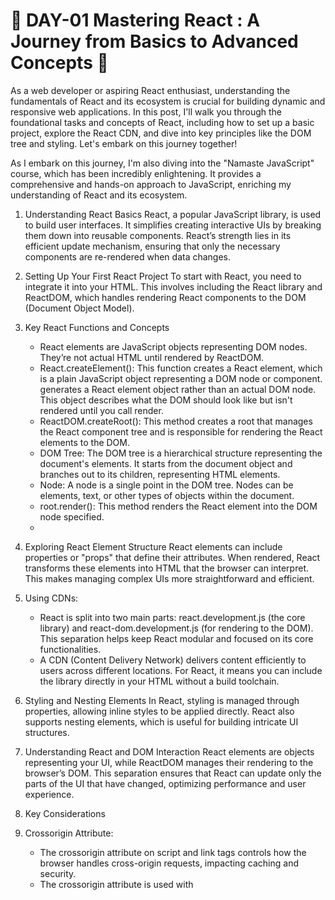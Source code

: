 # 🚀 DAY-01 Mastering React : A Journey from Basics to Advanced Concepts 🚀

As a web developer or aspiring React enthusiast, understanding the fundamentals of React and its ecosystem is crucial for building dynamic and responsive web applications. In this post, I'll walk you through the foundational tasks and concepts of React, including how to set up a basic project, explore the React CDN, and dive into key principles like the DOM tree and styling. Let's embark on this journey together!

As I embark on this journey, I'm also diving into the "Namaste JavaScript" course, which has been incredibly enlightening. It provides a comprehensive and hands-on approach to JavaScript, enriching my understanding of React and its ecosystem.

1. Understanding React Basics
React, a popular JavaScript library, is used to build user interfaces. It simplifies creating interactive UIs by breaking them down into reusable components. React’s strength lies in its efficient update mechanism, ensuring that only the necessary components are re-rendered when data changes.

2. Setting Up Your First React Project
To start with React, you need to integrate it into your HTML. This involves including the React library and ReactDOM, which handles rendering React components to the DOM (Document Object Model).

3. Key React Functions and Concepts
    * React elements are JavaScript objects representing DOM nodes. They’re not actual HTML until rendered by ReactDOM.
    * React.createElement(): This function creates a React element, which is a plain JavaScript object representing a DOM node or component. generates a React element object rather than an actual DOM node. This object describes what the DOM should look like but isn't rendered until you call render.
    * ReactDOM.createRoot(): This method creates a root that manages the React component tree and is responsible for rendering the React elements to the DOM.
    * DOM Tree: The DOM tree is a hierarchical structure representing the document's elements. It starts from the document object and branches out to its children, representing HTML elements.
    * Node: A node is a single point in the DOM tree. Nodes can be elements, text, or other types of objects within the document.
    * root.render(): This method renders the React element into the DOM node specified.
    * 
4. Exploring React Element Structure
React elements can include properties or "props" that define their attributes. When rendered, React transforms these elements into HTML that the browser can interpret. This makes managing complex UIs more straightforward and efficient.

4. Using CDNs:
    * React is split into two main parts: react.development.js (the core library) and react-dom.development.js (for rendering to the DOM). This separation helps keep React modular and focused on its core functionalities.
    * A CDN (Content Delivery Network) delivers content efficiently to users across different locations. For React, it means you can include the library directly in your HTML without a build toolchain.

5. Styling and Nesting Elements
In React, styling is managed through properties, allowing inline styles to be applied directly. React also supports nesting elements, which is useful for building intricate UI structures.

6. Understanding React and DOM Interaction
React elements are objects representing your UI, while ReactDOM manages their rendering to the browser’s DOM. This separation ensures that React can update only the parts of the UI that have changed, optimizing performance and user experience.

7. Key Considerations
1. Crossorigin Attribute:
    * The crossorigin attribute on script and link tags controls how the browser handles cross-origin requests, impacting caching and security.
    * The crossorigin attribute is used with <script> and <link> tags to specify how the browser should handle requests for these resources. It affects how cross-origin requests are handled for things like caching and authentication. In general, it is used to control how browsers handle resources that are fetched from different origins.
2. Order of Scripts:
    * Ensure React libraries are loaded before your custom scripts. This ensures your React code runs smoothly without errors related to undefined functions.

8. React Development Tools
React’s development build includes additional warnings and checks that are beneficial during development but should not be used in production. The distinction between development and production versions helps optimize performance and debugging.

Conclusion
React is a powerful tool for modern web development, and understanding its core principles will help you create dynamic and efficient user interfaces. The "Namaste JavaScript" course has been instrumental in deepening my knowledge of JavaScript, complementing my React learning experience.
Feel free to share this guide with anyone looking to start with React or enhance their knowledge. Happy coding! 🌟

Share your thoughts or ask any questions in the comments below. Let's continue learning and growing together! 🚀



#React #WebDevelopment #JavaScript #CDN #CrossOrigin #FrontendDevelopment #CodingJourney #TechInsights


# PART 01

## TASK 01

01 - Create a HTML file a basic hello world
02 - You will jsut do that same thing using java script
03 - you will inject rect Cdn links into your project

# Research

CDN - Content Delivery Networks ?
React CDN ?
what is crossorigin ?
\_\_SECRET_INTERNALS_DO_NOT_USE_OR_YOU_WILL_BE_FIRED ??

Why they are 2 script file of react cdn?

1st file is React.Development.js this is the core of react..core ract frame algorithm

2nd file is react DOM (Document Object Model)

why there has 2 js files ? can not we merge 2 file into one?
there are diff in react native and react dev so there has 2 files one is for core react and another is for react web dev

# PART 02

## TASK 02

Create Hello world in HTML using React?

```javascript
<script>
  const heading = React.createElement("h1", {}, "Hello World from React!") const
  root = ReactDOM.createRoot(document.getElementById("root"))
  root.render(heading)
</script>
```

React.createElement() is a function where we can create a HTML Tag ,which is driven by React Core Library

react is a library not a framework
ReactDOM.createRoot(select element) is a function where we can create a child, which is driven by React DOM library .

root.render(heading) it is a function which rander heading into root

# PART 03

let's jsut create a js file and write all react code inside it, caled App.js

how react works behind the sence ?

```javascript
const heading = React.createElement(
  "h1",
  { id: "head", class: "element" },
  "Hello World from React!"
);

console.log(heading);
```

in this {} braces we put props i.e. attributes of the created element.

here we think that heading is a HTML tag but that is not. when we console the heading we can see that heading is an Object it's not a HTML tag.

What is DOM Tree ?
What is Node ?

## Styling the web page using react

```javascript
const heading = React.createElement(
  "h1",
  { id: "head", className: "element", style: { color: "red" } },
  "Hello World from React!"
);
```

we can add style on a webpage using react i.e. we have to give style using props and we have to write style: and give another object within style..

# PART 04

## how to create nested element using React?

ReactElement (Object) => HTML (Browser Understand)

```html
<div class="parent">
  <div class="child">
    <h1>I am the h1</h1>
  </div>
</div>
```

### we can create this nested element using react..

```javascript
const parent = React.createElement(
  "div",
  { id: "parent" },
  React.createElement(
    "div",
    { id: "child" },
    React.createElement("h1", {}, "I am the h1")
  )
);
```

### another nested element

```html
<div class="parent">
  <div class="child">
    <h1>I am the h1</h1>
    <h1>I am the h1</h1>
  </div>
</div>
```

```javascript
const parent = React.createElement(
  "div",
  { id: "parent" },
  React.createElement("div", { id: "child" }, [
    React.createElement("h1", {}, "I am the h1"),
    React.createElement("h2", {}, "I am the h2"),
  ])
);
```

we can see the output but here we can see an error beacuse - some Each child in a list should have a unique "key" prop.
we will see in latter .

### another nested element

```html
<div class="parent">
  <div class="child">
    <h1>I am the h1</h1>
    <h1>I am the h1</h1>
  </div>
  <div class="child">
    <h1>I am the h1</h1>
    <h1>I am the h1</h1>
  </div>
</div>
```

```javascript
const parent = React.createElement("div", { id: "parent" }, [
  React.createElement("div", { id: "child1" }, [
    React.createElement("h1", {}, "I am the h1"),
    React.createElement("h2", {}, "I am the h2"),
  ]),
  React.createElement("div", { id: "child2" }, [
    React.createElement("h1", {}, "I am the h1"),
    React.createElement("h2", {}, "I am the h2"),
  ]),
]);
```

this nested loop is soo lenthy so we dont use like this we can use jsx which we learn later



# PART 05
### the order of script file matterd ?
yes the order of file is matter because if we use our own scrip file of react then it through error because react cdn does not defined so it will through an error 

order of file have to sequence 

### what is crossorigin ?







